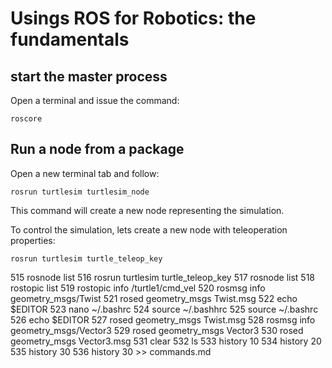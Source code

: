 # Usings ROS for Robotics: the fundamentals

## start the master process
Open a terminal and issue the command:

```
roscore
```

## Run a node from a package
Open a new terminal tab and follow:

```
rosrun turtlesim turtlesim_node
```
This command will create a new node representing the simulation.

To control the simulation, lets create a new node with teleoperation properties:

```
rosrun turtlesim turtle_teleop_key
```

  515  rosnode list 
  516  rosrun turtlesim turtle_teleop_key
  517  rosnode list
  518  rostopic list
  519  rostopic info /turtle1/cmd_vel 
  520  rosmsg info geometry_msgs/Twist
  521  rosed geometry_msgs Twist.msg 
  522  echo $EDITOR
  523  nano ~/.bashrc
  524  source ~/.bashhrc
  525  source ~/.bashrc
  526  echo $EDITOR
  527  rosed geometry_msgs Twist.msg 
  528  rosmsg info geometry_msgs/Vector3
  529  rosed geometry_msgs Vector3
  530  rosed geometry_msgs Vector3.msg
  531  clear
  532  ls
  533  history 10
  534  history 20
  535  history 30
  536  history 30 >> commands.md
